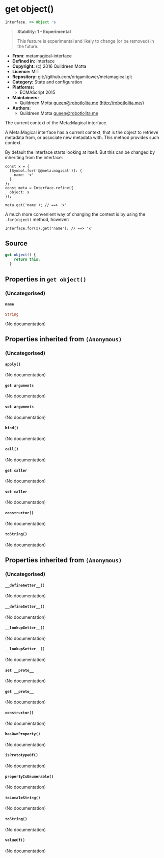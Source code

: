 

# get object()


```javascript
Interface. => Object 'a
```




> 
> **Stability: 1 - Experimental**
> 
> This feature is experimental and likely to change (or be removed) in the
> future.
> 


  - **From:**
    metamagical-interface
  - **Defined in:**
    Interface
  - **Copyright:**
    (c) 2016 Quildreen Motta
  - **Licence:**
    MIT
  - **Repository:**
    git://github.com/origamitower/metamagical.git
  - **Category:**
    State and configuration
  - **Platforms:**
      - ECMAScript 2015
  - **Maintainers:**
      - Quildreen Motta <queen@robotlolita.me> (http://robotlolita.me/)
  - **Authors:**
      - Quildreen Motta <queen@robotlolita.me>



The current context of the Meta:Magical interface.

A Meta:Magical interface has a current context, that is the
object to retrieve metadata from, or associate new metadata
with. This method provides such context.

By default the interface starts looking at itself. But this
can be changed by inheriting from the interface:

    const x = {
      [Symbol.for('@@meta:magical')]: {
        name: 'x'
      }
    };
    const meta = Interface.refine({
      object: x
    });

    meta.get('name'); // ==> 'x'

A much more convenient way of changing the context is by using
the `.for(object)` method, however:

    Interface.for(x).get('name'); // ==> 'x'



## Source


```javascript
get object() {
    return this;
  }
```




## Properties in `get object()`




### (Uncategorised)




#### `name`



```haskell
String
```

(No documentation)






## Properties inherited from `(Anonymous)`




### (Uncategorised)




#### `apply()`



(No documentation)



#### `get arguments`



(No documentation)



#### `set arguments`



(No documentation)



#### `bind()`



(No documentation)



#### `call()`



(No documentation)



#### `get caller`



(No documentation)



#### `set caller`



(No documentation)



#### `constructor()`



(No documentation)



#### `toString()`



(No documentation)






## Properties inherited from `(Anonymous)`




### (Uncategorised)




#### `__defineGetter__()`



(No documentation)



#### `__defineSetter__()`



(No documentation)



#### `__lookupGetter__()`



(No documentation)



#### `__lookupSetter__()`



(No documentation)



#### `set __proto__`



(No documentation)



#### `get __proto__`



(No documentation)



#### `constructor()`



(No documentation)



#### `hasOwnProperty()`



(No documentation)



#### `isPrototypeOf()`



(No documentation)



#### `propertyIsEnumerable()`



(No documentation)



#### `toLocaleString()`



(No documentation)



#### `toString()`



(No documentation)



#### `valueOf()`



(No documentation)








